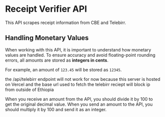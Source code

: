 # Receipt Verifier API

This API scrapes receipt information from CBE and Telebirr.

## Handling Monetary Values

When working with this API, it is important to understand how monetary values are handled. To ensure accuracy and avoid floating-point rounding errors, all amounts are stored as **integers in cents**.

For example, an amount of `123.45` will be stored as `12345`.

the /api/telebirr endpoint will not work for now because this server is hosted on Vercel and the base url used to fetch the telebirr reciept will block ip from outside of Ethiopia

When you receive an amount from the API, you should divide it by 100 to get the original decimal value. When you send an amount to the API, you should multiply it by 100 and send it as an integer.